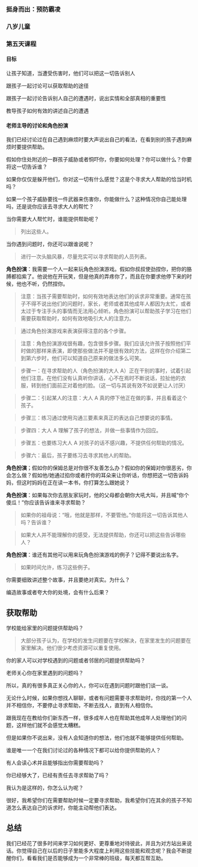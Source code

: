 ### 挺身而出：预防霸凌

### 八岁儿童

### 第五天课程

#### 目标

让孩子知道，当遭受伤害时，他们可以把这一切告诉别人

跟孩子一起讨论可以获取帮助的途径

跟孩子一起讨论告诉别人自己的遭遇时，说出实情和全部真相的重要性

教导孩子如何有效的讲述自己的遭遇

#### 老师主导的讨论和角色扮演

我们已经讨论过在自己遇到麻烦时要大声说出自己的看法，在看到别的孩子遇到麻烦时要提供帮助。

假如你住处附近的一群孩子威胁或者恫吓你，你要如何处理？你可以做什么？你要将这一切告诉谁？

如果你仅仅是躲开他们，你对这一切有什么感觉？这是个寻求大人帮助的恰当时机吗？

如果一个孩子威胁要找一件武器来伤害你，你能做什么？这种情况你自己能处理吗，还是说你应该去寻求大人的帮忙？

当你需要大人帮忙时，谁能提供帮助呢？

> 列出这些人。

当你遇到问题时，你还可以跟谁说呢？

> 进行一次头脑风暴，尽量充实可以寻求帮助的人员列表。

**角色扮演**：我需要一个人一起来玩角色扮演游戏。假如你叔叔使劲捏你，把你的胳膊都掐紫了。他说他在开玩笑，但是他真的弄疼你了，而且在你要求他停下来的时候，他也不听，仍然捏你。



> 注意：当孩子需要帮助时，如何有效地表达他们的诉求非常重要。通常在孩子不得不说出他们的问题时，家长，老师或者其他成年人都因为太忙，或者太过于专注手头的事情而无法用心倾听。角色扮演可以帮助孩子学习在他们需要获取帮助时，如何有效地吸引大人的注意力。



> 通过角色扮演游戏来表演获得注意的各个步骤。



> 注意：角色扮演游戏很有趣，包含很多步骤。我们应该允许孩子按照他们平时做的那样来表演，即使那些做法并不是很有效的方法，这样在你介绍第二到第六步时，他们可以知道自己原来的做法多么可笑。



> 步骤一：在寻求帮助的人（角色扮演的大人 A）正在干别的事时，试着引起他们注意。在他们没有认真听你讲话，心不在焉时不断说话，拉扯他的衣服，转到他们面前正对着他的脸。（这一切与其说有效不如说更让人讨厌）



> 步骤二：引起某人的注意：大人 A 真的停下他正在做的事，并且看着这个孩子。



> 步骤三：练习通过使用沟通三要素来真正的表达自己想要说的事情。



> 步骤四：大人 A 理解了孩子的想法，并做一些事情作为回应。



> 步骤五：也要练习大人 A 对孩子的话不感兴趣，不提供任何帮助的情况。



> 步骤六：最后，孩子要练习去寻求其他人的帮助。



**角色扮演**；假如你的保姆总是对你很不友善怎么办？假如你的保姆对你很恶劣，你会怎么做？假如他/她通过掐你或者拧你的耳朵来让你听话，你想把这一切告诉妈妈，但这时妈妈在正在读一本书，你打算怎么跟她说？



**角色扮演**：如果每次你去朋友家玩时，他的父母都会朝你大吼大叫，并且喊“你个傻瓜！”你应该告诉谁来寻求帮助？



> 如果你的祖母说：“哦，他就是那样，不要管他。”你能将这一切告诉其他人吗？告诉谁？



> 如果大人并不能理解你的感受，无法提供帮助，你还可以把这些告诉哪些人？



**角色扮演**：谁还有其他可以用来玩角色扮演游戏的例子？记得不要说出名字。



> 如果时间允许，练习这些例子。



你需要细致讲述整个故事，并且要绝对真实。为什么？



编造故事或者夸大你的处境，会有什么后果？



## 获取帮助



学校能给家里的问题提供帮助吗？



> 大部分孩子认为，在学校的发生问题要在学校解决，在家里发生的问题要在家里解决。他们很少考虑资源可以重复使用。



你的家人可以对学校遇到的问题或者邻居的问题提供帮助吗？



老师关心你在家里遇到的问题吗？



所以，真的有很多真正关心你的人，你可以在遇到问题时跟他们谈一谈。



无论什么时候，如果你想找人聊聊，或者有问题需要寻求帮助时，你找的第一个人并不相信你，不要停止寻求帮助，不断去找人，直到有人相信你。



跟我现在在教给你们新东西一样，很多成年人也在帮助其他成年人处理他们的问题，这样他们就不会感觉太糟糕。



但是如果你不说出来，没有人会知道你的想法，他们也就不能够提供任何帮助。



谁是唯一一个在我们讨论过的各种情况下都可以给你提供帮助的人？



有人会读心术并且能够指出你需要帮助吗？



你已经够大了，已经有责任去寻求帮助了吗？



我认为是这样的，你怎么认为呢？



很好，我希望你们在需要帮助时候一定要寻求帮助，我希望你们在其余的孩子不知道怎么表达自己的诉求时，你能主动帮他们表达。



## 总结



我们已经花了很多时间来学习如何更好、更尊重地对待彼此，并且为对方站出来说话。你觉得自己在以后的日子里能多大程度上利用这些技能和观念呢？我会不断提醒你们，看看我们是否能够成为一个非常棒的班级，每天都互帮互助。
